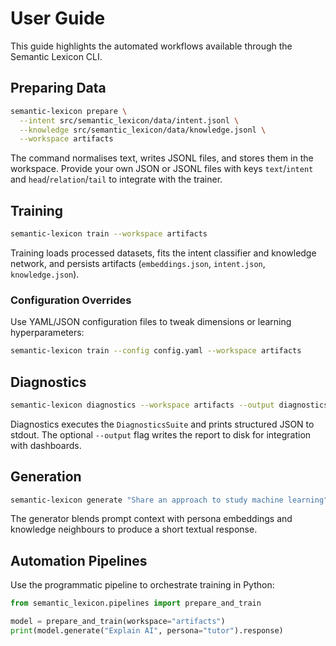 # User Guide

This guide highlights the automated workflows available through the Semantic Lexicon CLI.

## Preparing Data

```bash
semantic-lexicon prepare \
  --intent src/semantic_lexicon/data/intent.jsonl \
  --knowledge src/semantic_lexicon/data/knowledge.jsonl \
  --workspace artifacts
```

The command normalises text, writes JSONL files, and stores them in the workspace. Provide your own JSON or JSONL files with keys `text`/`intent` and `head`/`relation`/`tail` to integrate with the trainer.

## Training

```bash
semantic-lexicon train --workspace artifacts
```

Training loads processed datasets, fits the intent classifier and knowledge network, and persists artifacts (`embeddings.json`, `intent.json`, `knowledge.json`).

### Configuration Overrides

Use YAML/JSON configuration files to tweak dimensions or learning hyperparameters:

```bash
semantic-lexicon train --config config.yaml --workspace artifacts
```

## Diagnostics

```bash
semantic-lexicon diagnostics --workspace artifacts --output diagnostics.json
```

Diagnostics executes the `DiagnosticsSuite` and prints structured JSON to stdout. The optional `--output` flag writes the report to disk for integration with dashboards.

## Generation

```bash
semantic-lexicon generate "Share an approach to study machine learning" --workspace artifacts --persona researcher
```

The generator blends prompt context with persona embeddings and knowledge neighbours to produce a short textual response.

## Automation Pipelines

Use the programmatic pipeline to orchestrate training in Python:

```python
from semantic_lexicon.pipelines import prepare_and_train

model = prepare_and_train(workspace="artifacts")
print(model.generate("Explain AI", persona="tutor").response)
```

